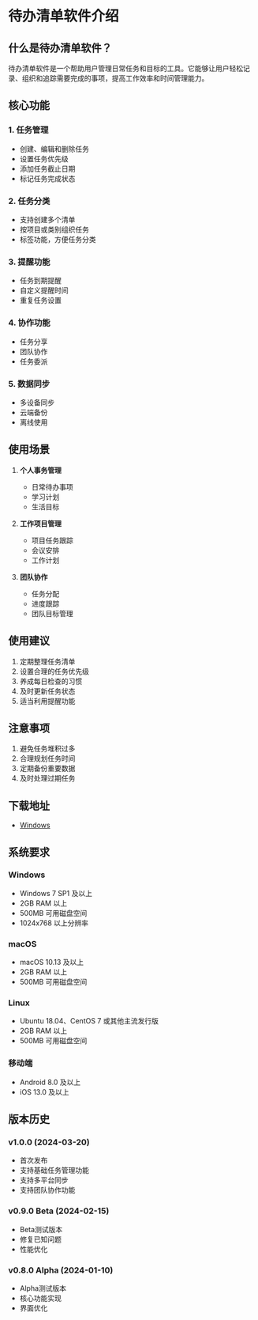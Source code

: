 # 待办清单软件介绍

## 什么是待办清单软件？

待办清单软件是一个帮助用户管理日常任务和目标的工具。它能够让用户轻松记录、组织和追踪需要完成的事项，提高工作效率和时间管理能力。

## 核心功能

### 1. 任务管理
- 创建、编辑和删除任务
- 设置任务优先级
- 添加任务截止日期
- 标记任务完成状态

### 2. 任务分类
- 支持创建多个清单
- 按项目或类别组织任务
- 标签功能，方便任务分类

### 3. 提醒功能
- 任务到期提醒
- 自定义提醒时间
- 重复任务设置

### 4. 协作功能
- 任务分享
- 团队协作
- 任务委派

### 5. 数据同步
- 多设备同步
- 云端备份
- 离线使用

## 使用场景

1. **个人事务管理**
   - 日常待办事项
   - 学习计划
   - 生活目标

2. **工作项目管理**
   - 项目任务跟踪
   - 会议安排
   - 工作计划

3. **团队协作**
   - 任务分配
   - 进度跟踪
   - 团队目标管理

## 使用建议

1. 定期整理任务清单
2. 设置合理的任务优先级
3. 养成每日检查的习惯
4. 及时更新任务状态
5. 适当利用提醒功能

## 注意事项

1. 避免任务堆积过多
2. 合理规划任务时间
3. 定期备份重要数据
4. 及时处理过期任务

## 下载地址

- [Windows](https://ripple-api.fengwenyi.com/updater/TodoNest/TodoNest-Windows-1.0.2-Setup.exe)

## 系统要求

### Windows
- Windows 7 SP1 及以上
- 2GB RAM 以上
- 500MB 可用磁盘空间
- 1024x768 以上分辨率

### macOS
- macOS 10.13 及以上
- 2GB RAM 以上
- 500MB 可用磁盘空间

### Linux
- Ubuntu 18.04、CentOS 7 或其他主流发行版
- 2GB RAM 以上
- 500MB 可用磁盘空间

### 移动端
- Android 8.0 及以上
- iOS 13.0 及以上

## 版本历史

### v1.0.0 (2024-03-20)
- 首次发布
- 支持基础任务管理功能
- 支持多平台同步
- 支持团队协作功能

### v0.9.0 Beta (2024-02-15)
- Beta测试版本
- 修复已知问题
- 性能优化

### v0.8.0 Alpha (2024-01-10)
- Alpha测试版本
- 核心功能实现
- 界面优化
